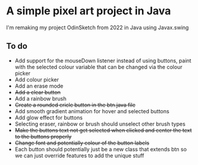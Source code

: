 # A simple pixel art project in Java
I'm remaking my project OdinSketch from 2022 in Java using Javax.swing
## To do
- Add support for the mouseDown listener instead of using buttons, paint with the selected colour variable that can be changed via the colour picker
- Add colour picker
- Add an erase mode
- ~~Add a clear button~~
- Add a rainbow brush
- ~~Create a rounded cricle button in the btn.java file~~
- Add smooth gradient animation for hover and selected buttons
- Add glow effect for buttons
- Selecting eraser, rainbow or brush should unselect other brush types
- ~~Make the buttons text not get selected when clicked and center the text to the buttons properly~~
- ~~Change font and potentially colour of the button labels~~
- Each button should potentially just be a new class that extends btn so we can just override features to add the unique stuff
